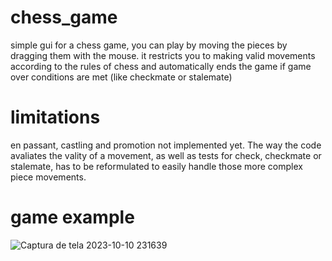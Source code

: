 # chess_game
simple gui for a chess game, you can play by moving the pieces by dragging them with the mouse. it restricts you to making valid movements according to the rules of chess and automatically ends the game if game over conditions are met (like checkmate or stalemate)

# limitations
en passant, castling and promotion not implemented yet. The way the code avaliates the vality of a movement, as well as tests for check, checkmate or stalemate, has to be reformulated to easily handle those more complex piece movements.

# game example
![Captura de tela 2023-10-10 231639](https://github.com/JosalbertoTizon/chess_game/assets/129426842/9667b401-7619-4a2f-b57c-bee036ef3bce)
